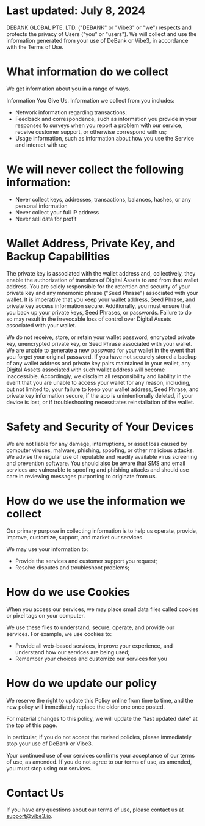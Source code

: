 # Last updated: July 8, 2024
DEBANK GLOBAL PTE. LTD. ("DEBANK" or "Vibe3" or "we") respects and protects the privacy of Users ("you" or "users"). We will collect and use the information generated from your use of DeBank or Vibe3, in accordance with the Terms of Use.

# What information do we collect
We get information about you in a range of ways.

Information You Give Us. Information we collect from you includes:
- Network information regarding transactions;
- Feedback and correspondence, such as information you provide in your responses to surveys when you report a problem with our service, receive customer support, or otherwise correspond with us;
- Usage information, such as information about how you use the Service and interact with us;

# We will never collect the following information:
- Never collect keys, addresses, transactions, balances, hashes, or any personal information
- Never collect your full IP address
- Never sell data for profit

# Wallet Address, Private Key, and Backup Capabilities
The private key is associated with the wallet address and, collectively, they enable the authorization of transfers of Digital Assets to and from that wallet address. You are solely responsible for the retention and security of your private key and any mnemonic phrase ("Seed Phrase") associated with your wallet. It is imperative that you keep your wallet address, Seed Phrase, and private key access information secure. Additionally, you must ensure that you back up your private keys, Seed Phrases, or passwords. Failure to do so may result in the irrevocable loss of control over Digital Assets associated with your wallet.

We do not receive, store, or retain your wallet password, encrypted private key, unencrypted private key, or Seed Phrase associated with your wallet. We are unable to generate a new password for your wallet in the event that you forget your original password. If you have not securely stored a backup of any wallet address and private key pairs maintained in your wallet, any Digital Assets associated with such wallet address will become inaccessible. Accordingly, we disclaim all responsibility and liability in the event that you are unable to access your wallet for any reason, including, but not limited to, your failure to keep your wallet address, Seed Phrase, and private key information secure, if the app is unintentionally deleted, if your device is lost, or if troubleshooting necessitates reinstallation of the wallet.

# Safety and Security of Your Devices
We are not liable for any damage, interruptions, or asset loss caused by computer viruses, malware, phishing, spoofing, or other malicious attacks. We advise the regular use of reputable and readily available virus screening and prevention software. You should also be aware that SMS and email services are vulnerable to spoofing and phishing attacks and should use care in reviewing messages purporting to originate from us.

# How do we use the information we collect
Our primary purpose in collecting information is to help us operate, provide, improve, customize, support, and market our services.

We may use your information to:
- Provide the services and customer support you request;
- Resolve disputes and troubleshoot problems;

# How do we use Cookies
When you access our services, we may place small data files called cookies or pixel tags on your computer.

We use these files to understand, secure, operate, and provide our services. For example, we use cookies to:
- Provide all web-based services, improve your experience, and understand how our services are being used;
- Remember your choices and customize our services for you

# How do we update our policy
We reserve the right to update this Policy online from time to time, and the new policy will immediately replace the older one once posted.

For material changes to this policy, we will update the "last updated date" at the top of this page.

In particular, if you do not accept the revised policies, please immediately stop your use of DeBank or Vibe3.

Your continued use of our services confirms your acceptance of our terms of use, as amended. If you do not agree to our terms of use, as amended, you must stop using our services. 

# Contact Us
If you have any questions about our terms of use, please contact us at [support@vibe3.io](mailto:support@vibe3.io).